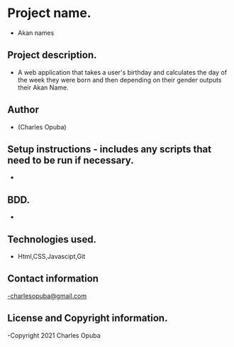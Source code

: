 
# Project name.
- Akan names
## Project description.
- A web application that takes a user's birthday and calculates the day of the week they were born and then depending on their gender outputs their Akan Name. 
## Author
- (Charles Opuba)
## Setup instructions - includes any scripts that need to be run if necessary.
- 
## BDD.
-  
## Technologies used.
- Html,CSS,Javascipt,Git
## Contact information
-charlesopuba@gmail.com
## License and Copyright information.
-Copyright 2021 Charles Opuba